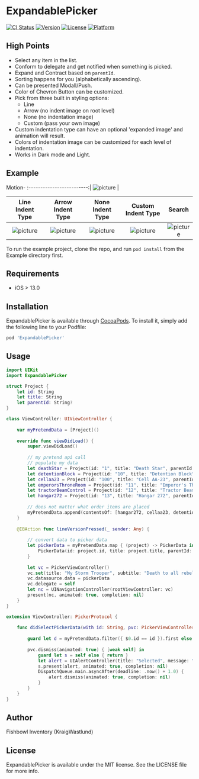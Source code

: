 # ExpandablePicker

[![CI Status](https://img.shields.io/travis/FishbowlInventory/ExpandablePicker.svg?style=flat)](https://travis-ci.org/FishbowlInventory/ExpandablePicker)
[![Version](https://img.shields.io/cocoapods/v/ExpandablePicker.svg?style=flat)](https://cocoapods.org/pods/ExpandablePicker)
[![License](https://img.shields.io/cocoapods/l/ExpandablePicker.svg?style=flat)](https://cocoapods.org/pods/ExpandablePicker)
[![Platform](https://img.shields.io/cocoapods/p/ExpandablePicker.svg?style=flat)](https://cocoapods.org/pods/ExpandablePicker)

## High Points
- Select any item in the list.
- Conform to delegate and get notified when something is picked.
- Expand and Contract based on `parentId`.
- Sorting happens for you (alphabetically ascending).
- Can be presented Modall/Push.
- Color of Chevron Button can be customized.
- Pick from three built in styling options:
  - Line
  - Arrow (no indent image on root level)
  - None (no indentation image)
  - Custom (pass your own image)
- Custom indentation type can have an optional 'expanded image' and animation will result.
- Colors of indentation image can be customized for each level of indentation.
- Works in Dark mode and Light.

## Example

Motion-
:-------------------------:|
![picture](https://raw.githubusercontent.com/FishbowlInventory/ExpandablePicker/master/ReadMeResources/1.gif) |


Line Indent Type | Arrow Indent Type | None Indent Type | Custom Indent Type | Search
:-------------------------:|:-------------------------:|:-------------------------:|:-------------------------:|:-------------------------:
![picture](https://raw.githubusercontent.com/FishbowlInventory/ExpandablePicker/master/ReadMeResources/1.png)  |  ![picture](https://raw.githubusercontent.com/FishbowlInventory/ExpandablePicker/master/ReadMeResources/2.png)  |  ![picture](https://raw.githubusercontent.com/FishbowlInventory/ExpandablePicker/master/ReadMeResources/3.png)  |  ![picture](https://raw.githubusercontent.com/FishbowlInventory/ExpandablePicker/master/ReadMeResources/4.png)  |  ![picture](https://raw.githubusercontent.com/FishbowlInventory/ExpandablePicker/master/ReadMeResources/5.png) 

To run the example project, clone the repo, and run `pod install` from the Example directory first.

## Requirements
- iOS > 13.0

## Installation

ExpandablePicker is available through [CocoaPods](https://cocoapods.org). To install
it, simply add the following line to your Podfile:

```ruby
pod 'ExpandablePicker'
```

## Usage
```swift
import UIKit
import ExpandablePicker

struct Project {
    let id: String
    let title: String
    let parentId: String?
}

class ViewController: UIViewController {
    
    var myPretendData = [Project]()
    
    override func viewDidLoad() {
        super.viewDidLoad()
        
        // my pretend api call
        // populate my data
        let deathStar = Project(id: "1", title: "Death Star", parentId: nil)
        let detentionBlock = Project(id: "10", title: "Detention Block", parentId: "1")
        let cellaa23 = Project(id: "100", title: "Cell AA-23", parentId: "10")
        let emperorsThroneRoom = Project(id: "11", title: "Emperor's Throne Room", parentId: "1")
        let tractorBeamControl = Project(id: "12", title: "Tractor Beam Control", parentId: "1")
        let hangar272 = Project(id: "13", title: "Hangar 272", parentId: "1")
        
        // does not matter what order items are placed
        myPretendData.append(contentsOf: [hangar272, cellaa23, detentionBlock, tractorBeamControl, deathStar, emperorsThroneRoom])
    }
    
    @IBAction func lineVersionPressed(_ sender: Any) {
        
        // convert data to picker data
        let pickerData = myPretendData.map { (project) -> PickerData in
            PickerData(id: project.id, title: project.title, parentId: project.parentId)
        }
        
        let vc = PickerViewController()
        vc.set(title: "My Storm Trooper", subtitle: "Death to all rebels")
        vc.datasource.data = pickerData
        vc.delegate = self
        let nc = UINavigationController(rootViewController: vc)
        present(nc, animated: true, completion: nil)
    }
}

extension ViewController: PickerProtocol {
    
    func didSelectPickerData(with id: String, pvc: PickerViewController) {
        
        guard let d = myPretendData.filter({ $0.id == id }).first else { return }
        
        pvc.dismiss(animated: true) { [weak self] in
            guard let s = self else { return }
            let alert = UIAlertController(title: "Selected", message: "\(d.title) was selected.", preferredStyle: .alert)
            s.present(alert, animated: true, completion: nil)
            DispatchQueue.main.asyncAfter(deadline: .now() + 1.0) {
                alert.dismiss(animated: true, completion: nil)
            }
        }
    }
}
```

## Author

Fishbowl Inventory (KraigWastlund)

## License

ExpandablePicker is available under the MIT license. See the LICENSE file for more info.
